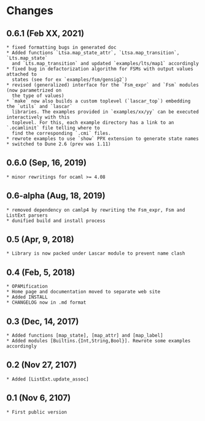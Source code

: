 # Changes

## 0.6.1 (Feb XX, 2021)
    * fixed formatting bugs in generated doc 
    * Added functions `Ltsa.map_state_attr`, `Ltsa.map_transition`, `Lts.map_state`
      and `Lts.map_transition` and updated `examples/lts/map1` accordingly
    * fixed bug in defactorization algorithm for FSMs with output values attached to
      states (see for ex `examples/fsm/gensig2`)
    * revised (generalized) interface for the `Fsm_expr` and `Fsm` modules (now parametrized on
      the type of values)
    * `make` now also builds a custom toplevel (`lascar_top`) embedding the `utils` and `lascar`
      libraries. The examples provided in `examples/xx/yy` can be executed interactively with this
      toplevel. For this, each example directory has a link to an `.ocamlinit` file telling where to
      find the corresponding `.cmi` files.
    * rewrote examples to use `show` PPX extension to generate state names
    * switched to Dune 2.6 (prev was 1.11)

## 0.6.0 (Sep, 16, 2019)
    * minor rewritings for ocaml >= 4.08

## 0.6-alpha (Aug, 18, 2019)
    * removed dependency on camlp4 by rewriting the Fsm_expr, Fsm and ListExt parsers
    * dunified build and install process
    
## 0.5 (Apr, 9, 2018)
	* Library is now packed under Lascar module to prevent name clash
    
## 0.4 (Feb, 5, 2018)
	* OPAMification
	* Home page and documentation moved to separate web site
	* Added INSTALL
	* CHANGELOG now in .md format
	
## 0.3 (Dec, 14, 2017)
	* Added functions [map_state], [map_attr] and [map_label]
	* Added modules [Builtins.{Int,String,Bool}]. Rewrote some examples accordingly
	
## 0.2 (Nov 27, 2107)
    * Added [ListExt.update_assoc]
	
## 0.1 (Nov 6, 2107)
    * First public version
